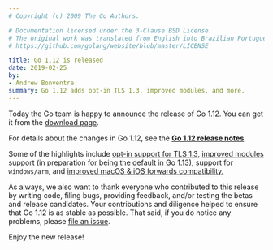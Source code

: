 ```yaml
---
# Copyright (c) 2009 The Go Authors.

# Documentation licensed under the 3-Clause BSD License.
# The original work was translated from English into Brazilian Portuguese.
# https://github.com/golang/website/blob/master/LICENSE

title: Go 1.12 is released
date: 2019-02-25
by:
- Andrew Bonventre
summary: Go 1.12 adds opt-in TLS 1.3, improved modules, and more.
---
```



Today the Go team is happy to announce the release of Go 1.12.
You can get it from the [download page](/dl/).

For details about the changes in Go 1.12, see the [**Go 1.12 release notes**](/doc/go1.12).

Some of the highlights include [opt-in support for TLS 1.3](/doc/go1.12#tls_1_3), [improved modules support](/doc/go1.12#modules) (in preparation [for being the default in Go 1.13](/blog/modules2019)), support for `windows/arm`, and [improved macOS & iOS forwards compatibility.](/doc/go1.12#darwin)

As always, we also want to thank everyone who contributed to this release by writing code, filing bugs, providing feedback, and/or testing the betas and release candidates.
Your contributions and diligence helped to ensure that Go 1.12 is as stable as possible.
That said, if you do notice any problems, please [file an issue](/issues/new).

Enjoy the new release!
